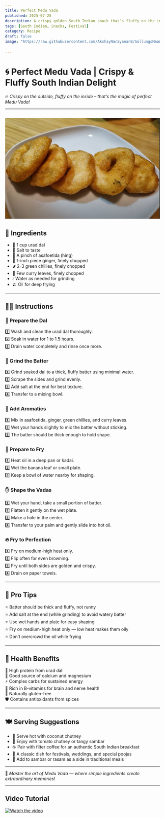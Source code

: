 ```yaml
---
title: Perfect Medu Vada  
published: 2025-07-28  
description: A crispy golden South Indian snack that's fluffy on the inside and crunchy on the outside — a beloved classic perfect for breakfast or evening tea!  
tags: [South Indian, Snacks, Festival]  
category: Recipe  
draft: false  
image: "https://raw.githubusercontent.com/AkshayNarayananB/SollungoMaami/master/images/meduvada.png" 
  
---
```


# 🌀 Perfect Medu Vada | Crispy & Fluffy South Indian Delight

🔥 *Crispy on the outside, fluffy on the inside – that's the magic of perfect Medu Vada!*

---
![meduvada](https://raw.githubusercontent.com/AkshayNarayananB/SollungoMaami/master/images/meduvada.png)
---
## 🥘 Ingredients

- 🌾 1 cup urad dal  
- 🧂 Salt to taste  
- 🧄 A pinch of asafoetida (hing)  
- 🫚 1-inch piece ginger, finely chopped  
- 🌶️ 2-3 green chillies, finely chopped  
- 🍃 Few curry leaves, finely chopped  
- 💧 Water as needed for grinding  
- 🫒 Oil for deep frying  

---

## 👩‍🍳 Instructions

### 🧽 Prepare the Dal  
1️⃣ Wash and clean the urad dal thoroughly.  
2️⃣ Soak in water for 1 to 1.5 hours.  
3️⃣ Drain water completely and rinse once more.

### 🔄 Grind the Batter  
1️⃣ Grind soaked dal to a thick, fluffy batter using minimal water.  
2️⃣ Scrape the sides and grind evenly.  
3️⃣ Add salt at the end for best texture.  
4️⃣ Transfer to a mixing bowl.

### 🌿 Add Aromatics  
1️⃣ Mix in asafoetida, ginger, green chillies, and curry leaves.  
2️⃣ Wet your hands slightly to mix the batter without sticking.  
3️⃣ The batter should be thick enough to hold shape.

### 🍳 Prepare to Fry  
1️⃣ Heat oil in a deep pan or kadai.  
2️⃣ Wet the banana leaf or small plate.  
3️⃣ Keep a bowl of water nearby for shaping.  

### ✋ Shape the Vadas  
1️⃣ Wet your hand, take a small portion of batter.  
2️⃣ Flatten it gently on the wet plate.  
3️⃣ Make a hole in the center.  
4️⃣ Transfer to your palm and gently slide into hot oil.

### 🔥 Fry to Perfection  
1️⃣ Fry on medium-high heat only.  
2️⃣ Flip often for even browning.  
3️⃣ Fry until both sides are golden and crispy.  
4️⃣ Drain on paper towels.

---

## 📝 Pro Tips

⭐ Batter should be thick and fluffy, not runny  
⭐ Add salt at the end (while grinding) to avoid watery batter  
⭐ Use wet hands and plate for easy shaping  
⭐ Fry on medium-high heat only — low heat makes them oily  
⭐ Don’t overcrowd the oil while frying

---

## 🌟 Health Benefits

💪 High protein from urad dal  
🦴 Good source of calcium and magnesium  
⚡ Complex carbs for sustained energy  
🧠 Rich in B-vitamins for brain and nerve health  
🌱 Naturally gluten-free  
🛡️ Contains antioxidants from spices

---

## 🍽️ Serving Suggestions

- 🥥 Serve hot with coconut chutney  
- 🍅 Enjoy with tomato chutney or tangy sambar  
- ☕ Pair with filter coffee for an authentic South Indian breakfast  
- 🎉 A classic dish for festivals, weddings, and special poojas  
- 🍛 Add to sambar or rasam as a side in traditional meals  

---

💫 *Master the art of Medu Vada — where simple ingredients create extraordinary memories!*

---
## Video Tutorial

[![Watch the video](https://img.youtube.com/vi/VIDEO_ID/0.jpg)](https://youtu.be/T_u7oH7saCk?si=-eIgI04QCm3GMU-f)
